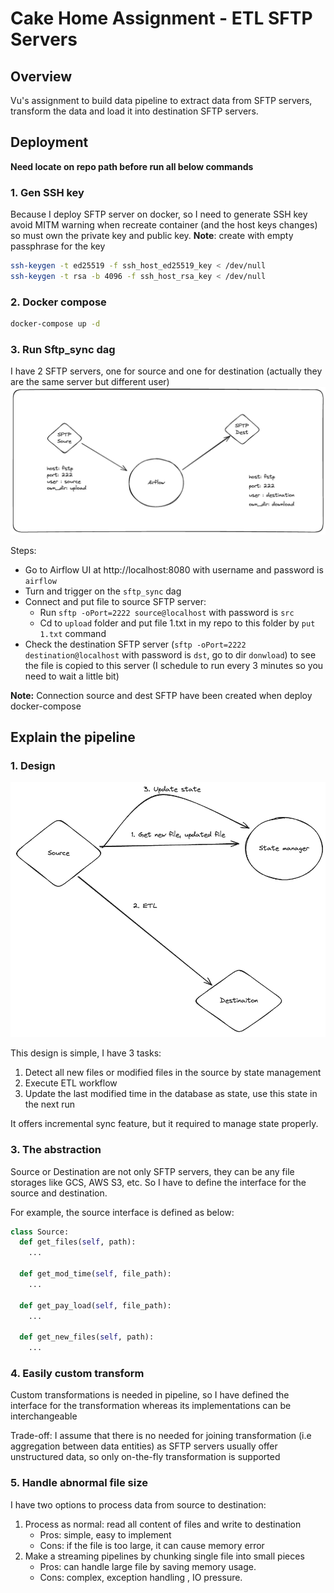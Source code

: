 # Cake Home Assignment - ETL SFTP Servers

## Overview

Vu's assignment to build data pipeline to extract data from SFTP servers, transform the data and load it into destination SFTP servers.

## Deployment 

**Need locate on repo path before run all below commands**

### 1. Gen SSH key
Because I deploy SFTP server on docker, so I need to generate SSH key 
avoid MITM warning when recreate container (and the host keys changes)
so must own the private key and public key. **Note**: create with empty passphrase for the key
```bash
ssh-keygen -t ed25519 -f ssh_host_ed25519_key < /dev/null
ssh-keygen -t rsa -b 4096 -f ssh_host_rsa_key < /dev/null
```

### 2. Docker compose
```bash
docker-compose up -d
```

### 3. Run Sftp_sync dag

I have 2 SFTP servers, one for source and one for destination 
(actually they are the same server but different  user)
![img_1.png](img_1.png)

Steps:
- Go to Airflow UI at http://localhost:8080 with username and password is `airflow`
- Turn and trigger on the `sftp_sync` dag
- Connect and put file to source SFTP server:
  -  Run `sftp -oPort=2222 source@localhost` with password is `src`
  - Cd to `upload` folder and put file 1.txt in my repo to this folder by `put 1.txt` command
- Check the destination SFTP  server (`sftp -oPort=2222 destination@localhost` with password is `dst`,  go to dir `donwload`) to see the file is copied to this server 
(I schedule to run every 3 minutes so you need to wait a little bit)

**Note:** Connection source and dest SFTP have been created when deploy docker-compose

## Explain the pipeline

### 1. Design
![img_2.png](img_2.png)

This design is simple, I have 3 tasks: 
1. Detect all new files or modified files in the source by state management
2. Execute ETL workflow
3. Update the last modified time in the database as state, use this state in the next run

It offers incremental sync feature, but it required to manage state properly.

### 3. The abstraction
Source or Destination are not only SFTP servers, they can be any file storages like GCS, AWS S3, etc. So I have to define the interface for the source and destination. 

For example, the source interface is defined as below:
```python
class Source:
  def get_files(self, path):
    ...
    
  def get_mod_time(self, file_path):
    ...

  def get_pay_load(self, file_path):
    ...

  def get_new_files(self, path):
    ...

```

### 4. Easily custom transform
Custom transformations is needed in pipeline, so I have defined the interface for the transformation  whereas its implementations can be interchangeable

Trade-off: I assume that there is no needed for joining transformation (i.e aggregation between data entities) as SFTP servers usually offer unstructured data, so only on-the-fly transformation is supported

### 5. Handle abnormal file size
I have two options to process data from source to destination:
1. Process as normal:  read all content of files and write to destination
   - Pros: simple, easy to implement
   - Cons: if the file is too large, it can cause memory error
2. Make a streaming pipelines by chunking single file into small pieces
   - Pros: can handle large file by saving memory usage.
   - Cons: complex, exception handling , IO pressure.
